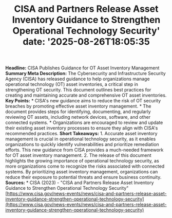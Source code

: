 ﻿---
title: "CISA and Partners Release Asset Inventory Guidance to Strengthen Operational Technology Security'
date: '2025-08-26T18:05:35"
category: "Markets"
summary: ""
slug: "cisa and partners release asset inventory guidance to streng"
source_urls:
  - "https://www.cisa.gov/news-events/news/cisa-and-partners-release-asset-inventory-guidance-strengthen-operational-technology-security"
seo:
  title: "CISA and Partners Release Asset Inventory Guidance to Strengthen Operational Technology Security | Hash n Hedge'
  description: '"
  keywords: ["news", "markets", "brief"]
---
**Headline:** CISA Publishes Guidance for OT Asset Inventory Management  **Summary Meta Description:** The Cybersecurity and Infrastructure Security Agency (CISA) has released guidance to help organizations manage operational technology (OT) asset inventories, a critical step in strengthening OT security. This document outlines best practices for creating and maintaining accurate and comprehensive OT asset inventories.  **Key Points:**  * CISA's new guidance aims to reduce the risk of OT security breaches by promoting effective asset inventory management. * The document provides steps for identifying, documenting, and regularly reviewing OT assets, including network devices, software, and other connected systems. * Organizations are encouraged to review and update their existing asset inventory processes to ensure they align with CISA's recommended practices.  **Short Takeaways:**  1. Accurate asset inventory management is crucial in operational technology security, as it enables organizations to quickly identify vulnerabilities and prioritize remediation efforts. This new guidance from CISA provides a much-needed framework for OT asset inventory management. 2. The release of this document highlights the growing importance of operational technology security, as more organizations come to recognize the risks associated with connected systems. By prioritizing asset inventory management, organizations can reduce their exposure to potential threats and ensure business continuity.  **Sources:** * CISA (2023) - "CISA and Partners Release Asset Inventory Guidance to Strengthen Operational Technology Security" [https://www.cisa.gov/news-events/news/cisa-and-partners-release-asset-inventory-guidance-strengthen-operational-technology-security](https://www.cisa.gov/news-events/news/cisa-and-partners-release-asset-inventory-guidance-strengthen-operational-technology-security) 
